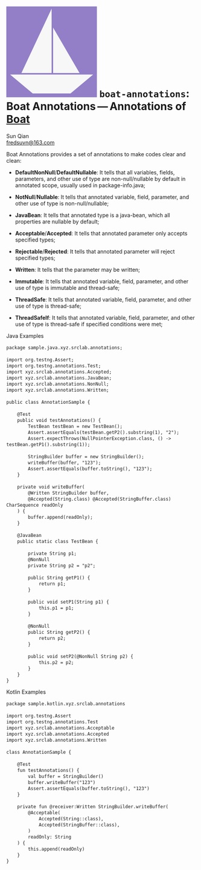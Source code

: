 # <span class="image">![Boat Annotations](../../logo.svg)</span> `boat-annotations`: Boat Annotations — Annotations of [Boat](../../README.md)

<span id="author" class="author">Sun Qian</span>  
<span id="email" class="email"><fredsuvn@163.com></span>  

Boat Annotations provides a set of annotations to make codes clear and
clean:

-   **DefaultNonNull**/**DefaultNullable**: It tells that all variables,
    fields, parameters, and other use of type are non-null/nullable by
    default in annotated scope, usually used in package-info.java;

-   **NotNull**/**Nullable**: It tells that annotated variable, field,
    parameter, and other use of type is non-null/nullable;

-   **JavaBean**: It tells that annotated type is a java-bean, which all
    properties are nullable by default;

-   **Acceptable**/**Accepted**: It tells that annotated parameter only
    accepts specified types;

-   **Rejectable**/**Rejected**: It tells that annotated parameter will
    reject specified types;

-   **Written**: It tells that the parameter may be written;

-   **Immutable**: It tells that annotated variable, field, parameter,
    and other use of type is immutable and thread-safe;

-   **ThreadSafe**: It tells that annotated variable, field, parameter,
    and other use of type is thread-safe;

-   **ThreadSafeIf**: It tells that annotated variable, field,
    parameter, and other use of type is thread-safe if specified
    conditions were met;

Java Examples

    package sample.java.xyz.srclab.annotations;

    import org.testng.Assert;
    import org.testng.annotations.Test;
    import xyz.srclab.annotations.Accepted;
    import xyz.srclab.annotations.JavaBean;
    import xyz.srclab.annotations.NonNull;
    import xyz.srclab.annotations.Written;

    public class AnnotationSample {

        @Test
        public void testAnnotations() {
            TestBean testBean = new TestBean();
            Assert.assertEquals(testBean.getP2().substring(1), "2");
            Assert.expectThrows(NullPointerException.class, () -> testBean.getP1().substring(1));

            StringBuilder buffer = new StringBuilder();
            writeBuffer(buffer, "123");
            Assert.assertEquals(buffer.toString(), "123");
        }

        private void writeBuffer(
            @Written StringBuilder buffer,
            @Accepted(String.class) @Accepted(StringBuffer.class) CharSequence readOnly
        ) {
            buffer.append(readOnly);
        }

        @JavaBean
        public static class TestBean {

            private String p1;
            @NonNull
            private String p2 = "p2";

            public String getP1() {
                return p1;
            }

            public void setP1(String p1) {
                this.p1 = p1;
            }

            @NonNull
            public String getP2() {
                return p2;
            }

            public void setP2(@NonNull String p2) {
                this.p2 = p2;
            }
        }
    }

Kotlin Examples

    package sample.kotlin.xyz.srclab.annotations

    import org.testng.Assert
    import org.testng.annotations.Test
    import xyz.srclab.annotations.Acceptable
    import xyz.srclab.annotations.Accepted
    import xyz.srclab.annotations.Written

    class AnnotationSample {

        @Test
        fun testAnnotations() {
            val buffer = StringBuilder()
            buffer.writeBuffer("123")
            Assert.assertEquals(buffer.toString(), "123")
        }

        private fun @receiver:Written StringBuilder.writeBuffer(
            @Acceptable(
                Accepted(String::class),
                Accepted(StringBuffer::class),
            )
            readOnly: String
        ) {
            this.append(readOnly)
        }
    }
